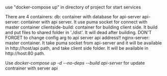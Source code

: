 use "docker-compose up" in directory of project for start services

There are 4 containers:
  db: container with database for api-server
  api-server: container with api server. It use puma socket for connect with master container
  clientside-build: container for building client side. It build and put files to shared folder in './dist'. It will dead after building. DON'T FORGET to change config arg to api server api address!!
  nginx-server: master container. It take puma socket from api-server and it will be available in http://host/api path, and take client side folder. It will be available in http://host:80 path.

Use *docker-compose up -d --no-deps --build api-server* for update contrainer with server api
